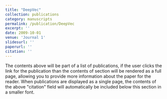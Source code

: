 ```yaml
---
title: "DeepVec"
collection: publications
category: manuscripts
permalink: /publication/DeepVec
excerpt: ''
date: 2009-10-01
venue: 'Journal 1'
slidesurl: ''
paperurl: ''
citation: ''
---
```


The contents above will be part of a list of publications, if the user clicks the link for the publication than the contents of section will be rendered as a full page, allowing you to provide more information about the paper for the reader. When publications are displayed as a single page, the contents of the above "citation" field will automatically be included below this section in a smaller font.
